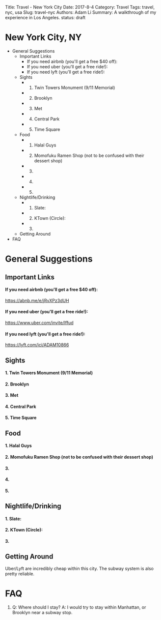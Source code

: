 Title: Travel - New York City
Date: 2017-8-4
Category: Travel
Tags: travel, nyc, usa
Slug: travel-nyc
Authors: Adam Li
Summary: A walkthrough of my experience in Los Angeles.
status: draft

# New York City, NY
<!-- MarkdownTOC -->

- General Suggestions
    - Important Links
        - If you need airbnb \(you'll get a free $40 off\):
        - If you need uber \(you'll get a free ride!\):
        - If you need lyft \(you'll get a free ride!\):
    - Sights
        - 1. Twin Towers Monument \(9/11 Memorial\)
        - 2. Brooklyn
        - 3. Met
        - 4. Central Park
        - 5. Time Square
    - Food
        - 1. Halal Guys
        - 2. Momofuku Ramen Shop \(not to be confused with their dessert shop\)
        - 3.
        - 4.
        - 5.
    - Nightlife/Drinking
        - 1. Slate:
        - 2. KTown \(Circle\):
        - 3.
    - Getting Around
- FAQ

<!-- /MarkdownTOC -->
# General Suggestions

## Important Links
#### If you need airbnb (you'll get a free $40 off):
<a href="https://abnb.me/e/jRvXPz3dUH">https://abnb.me/e/jRvXPz3dUH</a>
#### If you need uber (you'll get a free ride!):
<a href="https://www.uber.com/invite/lffud">https://www.uber.com/invite/lffud</a>
#### If you need lyft (you'll get a free ride!):
<a href="https://lyft.com/ici/ADAM10866">https://lyft.com/ici/ADAM10866</a>

## Sights
#### 1. Twin Towers Monument (9/11 Memorial)

#### 2. Brooklyn

#### 3. Met

#### 4. Central Park

#### 5. Time Square



## Food
#### 1. Halal Guys

#### 2. Momofuku Ramen Shop (not to be confused with their dessert shop)

#### 3. 

#### 4. 

#### 5. 


## Nightlife/Drinking
#### 1. Slate:

#### 2. KTown (Circle):

#### 3. 

## Getting Around
Uber/Lyft are incredibly cheap within this city. The subway system is also pretty reliable.

# FAQ
1. Q: Where should I stay? 
A: I would try to stay within Manhattan, or Brooklyn near a subway stop.
